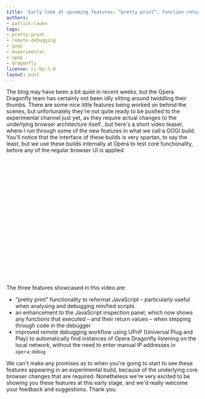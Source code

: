 ```yaml
---
title: 'Early look at upcoming features: “pretty print”, function return values, UPnP'
authors:
- patrick-lauke
tags:
- pretty-print
- remote-debugging
- gogi
- experimental
- upnp
- dragonfly
license: cc-by-3.0
layout: post
---
```


<p>The blog may have been a bit quiet in recent weeks, but the Opera Dragonfly team has certainly not been idly sitting around twiddling their thumbs. There are some nice little features being worked on behind the scenes, but unfortunately they&#39;re not quite ready to be pushed to the experimental channel just yet, as they require actual changes to the underlying browser architecture itself...but here&#39;s a short video teaser, where I run through some of the new features in what we call a GOGI build. You&#39;ll notice that the interface of these builds is very spartan, to say the least, but we use these builds internally at Opera to test core functionality, before any of the regular browser UI is applied.</p>

<object width="560" height="315"><param name="movie" value="http://www.youtube.com/v/wLz2ZOoz784?version=3&amp;amp;hl=en_GB" /><param name="allowFullScreen" value="true" /><param name="allowscriptaccess" value="never" /><embed src="http://www.youtube.com/v/wLz2ZOoz784?version=3&amp;amp;hl=en_GB" type="application/x-shockwave-flash" width="560" height="315" allowfullscreen="true" allowscriptaccess="never" /></object>

<p>The three features showcased in this video are:</p>
<ul>
<li>&quot;pretty print&quot; functionality to reformat JavaScript – particularly useful when analysing and debugging minified scripts</li>
<li>an enhancement to the JavaScript inspection panel, which now shows any functions that executed – and their return values – when stepping through code in the debugger</li>
<li>improved remote debugging workflow using UPnP (Universal Plug and Play) to automatically find instances of Opera Dragonfly listening on the local network, without the need to enter manual IP addresses in <code>opera:debug</code></li>
</ul>

<p>We can&#39;t make any promises as to when you&#39;re going to start to see these features appearing in an experimental build, because of the underlying core browser changes that are required. Nonetheless we&#39;re very excited to be showing you these features at this early stage, and we&#39;d really welcome your feedback and suggestions. Thank you.</p>
